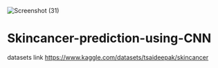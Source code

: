 ![Screenshot (31)](https://user-images.githubusercontent.com/108793964/205501621-8d8458c0-5a35-48cf-8b7a-5f5ed5f536a7.png)
# Skincancer-prediction-using-CNN
datasets link
https://www.kaggle.com/datasets/tsaideepak/skincancer
